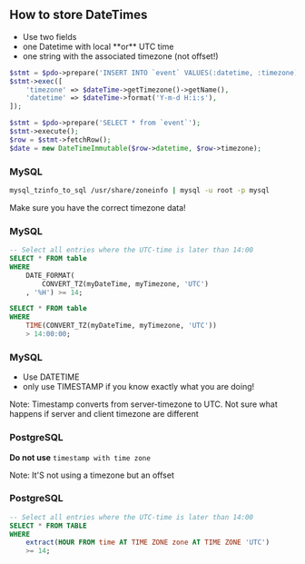 ## How to store DateTimes

* <!-- .element: class="fragment" -->Use two fields
* <!-- .element: class="fragment" -->one Datetime with local **or** UTC time
* <!-- .element: class="fragment" -->one string with the associated timezone (not offset!)



```php
$stmt = $pdo->prepare('INSERT INTO `event` VALUES(:datetime, :timezone)');
$stmt->exec([
    'timezone' => $dateTime->getTimezone()->getName(),
    'datetime' => $dateTime->format('Y-m-d H:i:s'),
]);
```



```php
$stmt = $pdo->prepare('SELECT * from `event`');
$stmt->execute();
$row = $stmt->fetchRow();
$date = new DateTimeImmutable($row->datetime, $row->timezone);
```



### MySQL

```bash
mysql_tzinfo_to_sql /usr/share/zoneinfo | mysql -u root -p mysql
```

Make sure you have the correct timezone data!<!-- .element: class="fragment" -->



### MySQL

```sql
-- Select all entries where the UTC-time is later than 14:00
SELECT * FROM table
WHERE
    DATE_FORMAT(
        CONVERT_TZ(myDateTime, myTimezone, 'UTC')
    , '%H') >= 14;

SELECT * FROM table
WHERE
    TIME(CONVERT_TZ(myDateTime, myTimezone, 'UTC'))
    > 14:00:00;
```



### MySQL

* Use DATETIME
* only use TIMESTAMP if you know exactly what you are doing!

Note: Timestamp converts from server-timezone to UTC. 
Not sure what happens if server and client timezone are different



### PostgreSQL

**Do not use** ```timestamp with time zone```

Note: It'S not using a timezone but an offset



### PostgreSQL
```sql
-- Select all entries where the UTC-time is later than 14:00
SELECT * FROM TABLE
WHERE
    extract(HOUR FROM time AT TIME ZONE zone AT TIME ZONE 'UTC')
    >= 14;
```
